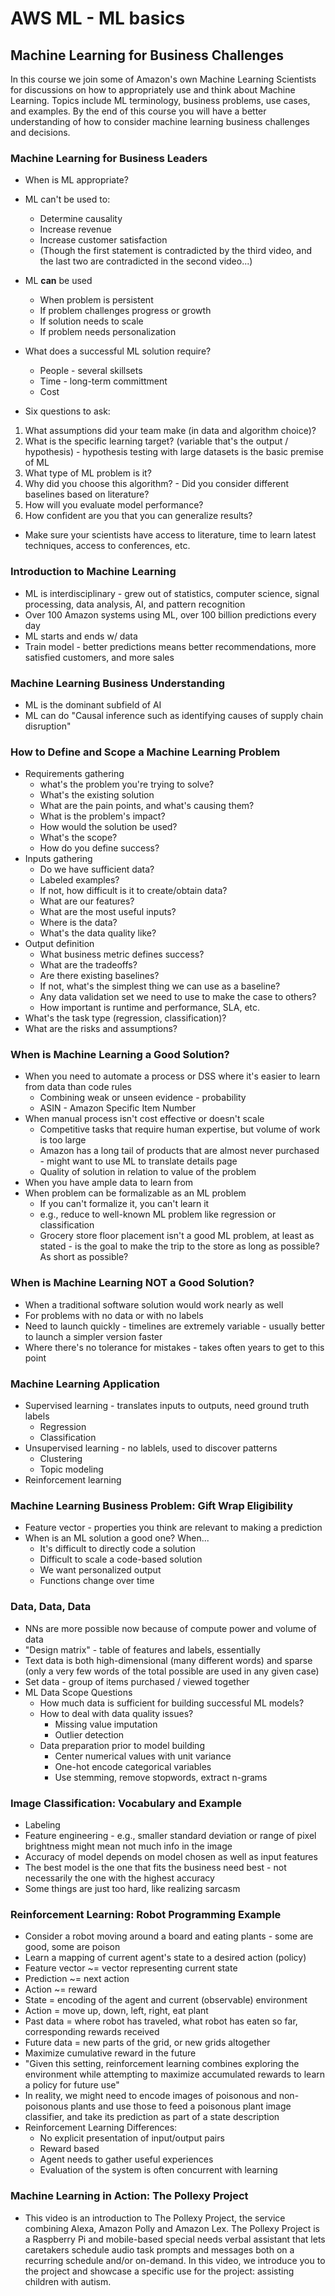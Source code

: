 # AWS ML - ML basics

## Machine Learning for Business Challenges

In this course we join some of Amazon's own Machine Learning Scientists for discussions on how to appropriately use and think about Machine Learning. Topics include ML terminology, business problems, use cases, and examples. By the end of this course you will have a better understanding of how to consider machine learning  business challenges and decisions.

### Machine Learning for Business Leaders

* When is ML appropriate?
 
* ML can't be used to:
    * Determine causality
    * Increase revenue
    * Increase customer satisfaction
    * (Though the first statement is contradicted by the third video, and the last two are contradicted in the second video...)
* ML **can** be used 
    * When problem is persistent
    * If problem challenges progress or growth
    * If solution needs to scale
    * If problem needs personalization
    
* What does a successful ML solution require?
    * People - several skillsets
    * Time - long-term committment
    * Cost
    
* Six questions to ask:

1.  What assumptions did your team make (in data and algorithm choice)?
2.  What is the specific learning target? (variable that's the output / hypothesis) - hypothesis testing with large datasets is the basic premise of ML
3.  What type of ML problem is it?
4.  Why did you choose this algorithm? - Did you consider different baselines based on literature?
5.  How will you evaluate model performance?
6.  How confident are you that you can generalize results?

* Make sure your scientists have access to literature, time to learn latest techniques, access to conferences, etc.

### Introduction to Machine Learning

* ML is interdisciplinary - grew out of statistics, computer science, signal processing, data analysis, AI, and pattern recognition
* Over 100 Amazon systems using ML, over 100 billion predictions every day
* ML starts and ends w/ data
* Train model - better predictions means better recommendations, more satisfied customers, and more sales

### Machine Learning Business Understanding

* ML is the dominant subfield of AI
* ML can do "Causal inference such as identifying causes of supply chain disruption"

### How to Define and Scope a Machine Learning Problem

* Requirements gathering 
    * what's the problem you're trying to solve?
    * What's the existing solution
    * What are the pain points, and what's causing them?
    * What is the problem's impact?
    * How would the solution be used?
    * What's the scope?
    * How do you define success?
* Inputs gathering
    * Do we have sufficient data?
    * Labeled examples?
    * If not, how difficult is it to create/obtain data?
    * What are our features?
    * What are the most useful inputs?
    * Where is the data?
    * What's the data quality like?
* Output definition
    * What business metric defines success?
    * What are the tradeoffs?
    * Are there existing baselines?
    * If not, what's the simplest thing we can use as a baseline?
    * Any data validation set we need to use to make the case to others?
    * How important is runtime and performance, SLA, etc.
* What's the task type (regression, classification)?
* What are the risks and assumptions?

### When is Machine Learning a Good Solution?

* When you need to automate a process or DSS where it's easier to learn from data than code rules
    * Combining weak or unseen evidence - probability
    * ASIN - Amazon Specific Item Number
* When manual process isn't cost effective or doesn't scale
    * Competitive tasks that require human expertise, but volume of work is too large
    * Amazon has a long tail of products that are almost never purchased - might want to use ML to translate details page
    * Quality of solution in relation to value of the problem
* When you have ample data to learn from
* When problem can be formalizable as an ML problem
    * If you can't formalize it, you can't learn it
    * e.g., reduce to well-known ML problem like regression or classification
    * Grocery store floor placement isn't a good ML problem, at least as stated - is the goal to make the trip to the store as long as possible?  As short as possible?

### When is Machine Learning NOT a Good Solution?

* When a traditional software solution would work nearly as well
* For problems with no data or with no labels
* Need to launch quickly - timelines are extremely variable - usually better to launch a simpler version faster
* Where there's no tolerance for mistakes - takes often years to get to this point

### Machine Learning Application

* Supervised learning - translates inputs to outputs, need ground truth labels
    * Regression
    * Classification
* Unsupervised learning - no lablels, used to discover patterns
    * Clustering
    * Topic modeling
* Reinforcement learning

### Machine Learning Business Problem: Gift Wrap Eligibility

* Feature vector - properties you think are relevant to making a prediction
* When is an ML solution a good one?   When...
    * It's difficult to directly code a solution
    * Difficult to scale a code-based solution
    * We want personalized output
    * Functions change over time

### Data, Data, Data

* NNs are more possible now because of compute power and volume of data
* "Design matrix" - table of features and labels, essentially
* Text data is both high-dimensional (many different words) and sparse (only a very few words of the total possible are used in any given case)
* Set data - group of items purchased / viewed together
* ML Data Scope Questions
    * How much data is sufficient for building successful ML models?
    * How to deal with data quality issues?
        * Missing value imputation
        * Outlier detection
    * Data preparation prior to model building
        * Center numerical values with unit variance
        * One-hot encode categorical variables
        * Use stemming, remove stopwords, extract n-grams
        
### Image Classification: Vocabulary and Example

* Labeling
* Feature engineering - e.g., smaller standard deviation or range of pixel brightness might mean not much info in the image
* Accuracy of model depends on model chosen as well as input features
* The best model is the one that fits the business need best - not necessarily the one with the highest accuracy
* Some things are just too hard, like realizing sarcasm

### Reinforcement Learning: Robot Programming Example

* Consider a robot moving around a board and eating plants - some are good, some are poison
* Learn a mapping of current agent's state to a desired action (policy)
* Feature vector ~= vector representing current state
* Prediction ~= next action
* Action ~= reward
* State = encoding of the agent and current (observable) environment
* Action = move up, down, left, right, eat plant
* Past data = where robot has traveled, what robot has eaten so far, corresponding rewards received
* Future data = new parts of the grid, or new grids altogether
* Maximize cumulative reward in the future
* "Given this setting, reinforcement learning combines exploring the environment while attempting to maximize accumulated rewards to learn a policy for future use"
* In reality, we might need to encode images of poisonous and non-poisonous plants and use those to feed a poisonous plant image classifier, and take its prediction as part of a state description
* Reinforcement Learning Differences:
    * No explicit presentation of input/output pairs
    * Reward based
    * Agent needs to gather useful experiences
    * Evaluation of the system is often concurrent with learning

### Machine Learning in Action: The Pollexy Project

* This video is an introduction to The Pollexy Project, the service combining Alexa, Amazon Polly and Amazon Lex. The Pollexy Project is a Raspberry Pi and mobile-based special needs verbal assistant that lets caretakers schedule audio task prompts and messages both on a recurring schedule and/or on-demand. In this video, we introduce you to the project and showcase a specific use for the project: assisting children with autism. 
